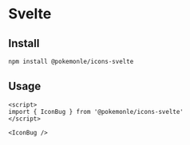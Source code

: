 # Svelte

## Install

```bash
npm install @pokemonle/icons-svelte
```

## Usage

```svelte
<script>
import { IconBug } from '@pokemonle/icons-svelte'
</script>

<IconBug />
```
